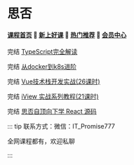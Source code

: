 # 思否

#### [**课程首页**](../../README.md) 💖 [**新上好课**](./xshk.md) 💖 [**热门推荐**](./rmtj.md) 💖 [**会员中心**](./vip.md)

完结 [TypeScript完全解读](https://segmentfault.com/ls/1650000018455856)

完结 [从docker到k8s进阶](https://segmentfault.com/ls/1650000019108346)

完结 [Vue技术栈开发实战(26课时)](https://segmentfault.com/ls/1650000016221751/l/1500000016358488)

完结 [iView 实战系列教程(21课时)](https://segmentfault.com/ls/1650000016424063/l/1500000018729893)

完结 [思否自顶向下学 React 源码](https://ke.sifou.com/course/1650000023864436)



::: tip
联系方式：微信：IT_Promise777

全网课程都有，欢迎私聊

 

:::